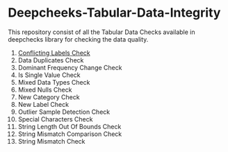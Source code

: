 # Deepcheeks-Tabular-Data-Integrity

This repository consist of all the Tabular Data Checks available in deepchecks library for checking the data quality.

1. [Conflicting Labels Check](Deepcheeks-Tabular-Data-Integrity/blob/main/Conflicting%20Labels.ipynb)
2. Data Duplicates Check
3. Dominant Frequency Change Check
4. Is Single Value Check
5. Mixed Data Types Check
6. Mixed Nulls Check
7. New Category Check
8. New Label Check
9. Outlier Sample Detection Check
10. Special Characters Check
11. String Length Out Of Bounds Check
12. String Mismatch Comparison Check
13. String Mismatch Check
